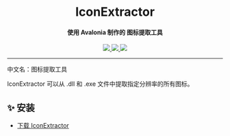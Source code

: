 <h1 align="center">IconExtractor</h1>
<h4 align="center">使用 Avalonia 制作的 图标提取工具</h4>

<p align="center">
  <a href="https://opensource.org/licenses/MIT">
    <img src="http://img.shields.io/badge/License-MIT_License-1e90ff?style=for-the-badge"/>
  </a>
  <a href="https://dotnet.microsoft.com">
    <img src="http://img.shields.io/badge/.Net-9.0-1e90ff?style=for-the-badge"/>
  </a>
  <a href="https://avaloniaui.net">
    <img src="http://img.shields.io/badge/Avalonia-11.2-1e90ff?style=for-the-badge"/>
  </a>
</p>

---

中文名：图标提取工具

IconExtractor 可以从 .dll 和 .exe 文件中提取指定分辨率的所有图标。

## ✨ 安装

- [下载 IconExtractor](https://github.com/suoyukii/IconExtractor/releases)